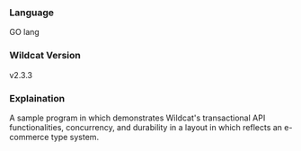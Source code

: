 ### Language 
GO lang

### Wildcat Version
v2.3.3

### Explaination
A sample program in which demonstrates Wildcat's transactional API functionalities, concurrency, and durability in a layout in which reflects an e-commerce type system.
